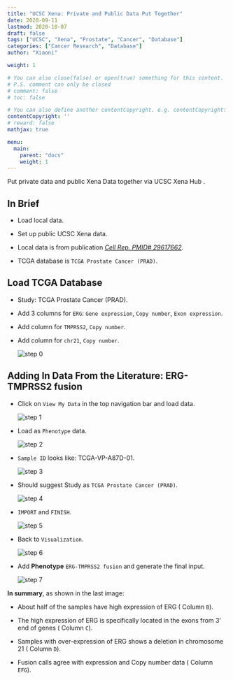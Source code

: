 ```yaml
---
title: "UCSC Xena: Private and Public Data Put Together"
date: 2020-09-11
lastmod: 2020-10-07
draft: false
tags: ["UCSC", "Xena", "Prostate", "Cancer", "Database"]
categories: ["Cancer Research", "Database"]
author: "Xiaoni"

weight: 1

# You can also close(false) or open(true) something for this content.
# P.S. comment can only be closed
# comment: false
# toc: false

# You can also define another contentCopyright. e.g. contentCopyright: "This is another copyright."
contentCopyright: ''
# reward: false
mathjax: true

menu:
  main:
    parent: "docs"
    weight: 1
---
```


Put private data and public Xena Data together via UCSC Xena Hub .

<!--more-->

## In Brief

- Load local data.

- Set up public UCSC Xena data.
  
- Local data is from publication [*Cell Rep. PMID# 29617662*](https://www.sciencedirect.com/science/article/pii/S2211124718303954).

- TCGA database is `TCGA Prostate Cancer (PRAD)`.

## Load TCGA Database

- Study: TCGA Prostate Cancer (PRAD).

- Add 3 columns for `ERG`: `Gene expression`, `Copy number`, `Exon expression`.

- Add column for `TMPRSS2`, `Copy number`.

- Add column for `chr21`, `Copy number`.
  
  ![step 0](step0.png)

## Adding In Data From the Literature: ERG-TMPRSS2 fusion
  
- Click on `View My Data` in the top navigation bar and load data.
  
  ![step 1](step1.png)

- Load as `Phenotype` data.
  
  ![step 2](step2.png)

- `Sample ID` looks like: TCGA-VP-A87D-01.
  
  ![step 3](step3.png)

- Should suggest Study as `TCGA Prostate Cancer (PRAD)`.
  
  ![step 4](step4.png)

- `IMPORT` and `FINISH`.
  
  ![step 5](step5.png)

- Back to `Visualization`.
  
  ![step 6](step6.png)

- Add **Phenotype** `ERG-TMPRSS2 fusion` and generate the final input.
  
  ![step 7](step7.png)

**In summary**, as shown in the last image:

- About half of the samples have high expression of ERG ( Column `B`).

- The high expression of ERG is specifically located in the exons from 3' end of genes ( Column `C`).

- Samples with over-expression of ERG shows a deletion in chromosome 21 ( Column `D`).
  
- Fusion calls agree with expression and Copy number data ( Column `EFG`).
